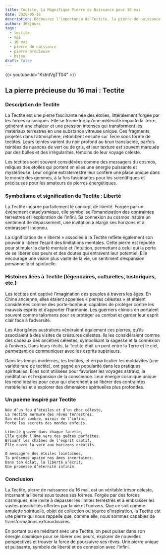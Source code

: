 ```yaml
---
title: Tectite, La Magnifique Pierre de Naissance pour 16 mai
date: 2025-05-16
description: Découvrez l'importance de Tectite, la pierre de naissance du 16 mai qui symbolise Liberté. Laissez sa beauté et sa signification illuminer votre journée.
author: 365jours
tags:
  - tectite
  - mai
  - 16 mai
  - pierre de naissance
  - pierre précieuse
  - bijou
draft: false
---
```


{{< youtube id="KstntVgTT04" >}}

## La pierre précieuse du 16 mai : Tectite

### Description de Tectite

La Tectite est une pierre fascinante née des étoiles, littéralement forgée par les forces cosmiques. Elle se forme lorsqu’une météorite impacte la Terre, générant une chaleur et une pression intenses qui transforment les matériaux terrestres en une substance vitreuse unique. Ces fragments, projetés dans l’atmosphère, retombent ensuite sur Terre sous forme de tectites. Leurs teintes varient du noir profond au brun translucide, parfois teintées de nuances de vert ou de gris, et leur texture est souvent marquée par des bulles et des irrégularités, témoins de leur voyage céleste.

Les tectites sont souvent considérées comme des messagers du cosmos, reliques des étoiles qui portent en elles une énergie puissante et mystérieuse. Leur origine extraterrestre leur confère une place unique dans le monde des gemmes, à la fois fascinantes pour les scientifiques et précieuses pour les amateurs de pierres énergétiques.

### Symbolisme et signification de Tectite : Liberté

La Tectite incarne parfaitement le concept de liberté. Forgée par un événement cataclysmique, elle symbolise l’émancipation des contraintes terrestres et l’exploration de l’infini. Sa connexion au cosmos inspire un sentiment de dépassement, une invitation à élargir ses horizons et à embrasser l’inconnu.

La signification de « liberté » associée à la Tectite reflète également son pouvoir à libérer l’esprit des limitations mentales. Cette pierre est réputée pour stimuler la clarté mentale et l’intuition, permettant à celui qui la porte de se libérer des peurs et des doutes qui entravent leur potentiel. Elle encourage une vision plus vaste de la vie, un sentiment d’expansion personnelle et spirituelle.

### Histoires liées à Tectite (légendaires, culturelles, historiques, etc.)

Les tectites ont captivé l’imagination des peuples à travers les âges. En Chine ancienne, elles étaient appelées « pierres célestes » et étaient considérées comme des porte-bonheur, capables de protéger contre les mauvais esprits et d’apporter l’harmonie. Les guerriers chinois en portaient souvent comme talismans pour se protéger au combat et garder leur esprit clair face à l’adversité.

Les Aborigènes australiens vénéraient également ces pierres, qu’ils associaient à des visites de créatures célestes. Ils les considéraient comme des cadeaux des ancêtres célestes, symbolisant la sagesse et la connexion à l’univers. Dans leurs récits, la Tectite était un pont entre la Terre et le ciel, permettant de communiquer avec les esprits supérieurs.

Dans les temps modernes, les tectites, et en particulier les moldavites (une variété rare de tectite), ont gagné en popularité dans les pratiques spirituelles. Elles sont utilisées pour favoriser les voyages astraux, la méditation et l’expansion de la conscience. Leur énergie cosmique unique les rend idéales pour ceux qui cherchent à se libérer des contraintes matérielles et à explorer des dimensions spirituelles plus profondes.

### Un poème inspiré par Tectite

```
Née d’un feu d’étoiles et d’un choc céleste,  
La Tectite murmure des rêves terrestres.  
Son éclat sombre, miroir de l’infini,  
Porte les secrets des mondes enfouis.  

Liberté gravée dans chaque facette,  
Elle guide l’âme vers des quêtes parfaites.  
Brisant les chaînes de l’esprit captif,  
Elle ouvre la voie aux horizons créatifs.  

O messagère des étoiles lointaines,  
Ta présence apaise nos âmes incertaines.  
Dans ton éclat, la liberté s’écrit,  
Une promesse d’éternité infinie.  
```

### Conclusion

La Tectite, pierre de naissance du 16 mai, est un véritable trésor céleste, incarnant la liberté sous toutes ses formes. Forgée par des forces cosmiques, elle invite à dépasser les limites terrestres et à embrasser les vastes possibilités offertes par la vie et l’univers. Que ce soit comme amulette spirituelle, objet de collection ou source d’inspiration, la Tectite est une pierre qui nous rappelle que, comme elle, nous sommes capables de transformations extraordinaires.

En portant ou en méditant avec une Tectite, on peut puiser dans son énergie cosmique pour se libérer des peurs, explorer de nouvelles perspectives et trouver la force de poursuivre ses rêves. Une pierre unique et puissante, symbole de liberté et de connexion avec l’infini.
